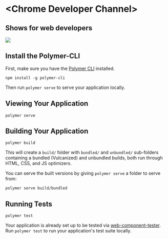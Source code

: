 # \<Chrome Developer Channel\>
Shows for web developers
----------
![](https://raw.githubusercontent.com/sethbergman/Chrome-Developer-Channel/master/images/dev-channel.png)

## Install the Polymer-CLI

First, make sure you have the [Polymer CLI](https://www.npmjs.com/package/polymer-cli) installed. 
```
npm install -g polymer-cli
```
Then run `polymer serve` to serve your application locally.

## Viewing Your Application

```
polymer serve
```

## Building Your Application

```
polymer build
```

This will create a `build/` folder with `bundled/` and `unbundled/` sub-folders
containing a bundled (Vulcanized) and unbundled builds, both run through HTML, CSS, and JS optimizers.

You can serve the built versions by giving `polymer serve` a folder to serve from:

```
polymer serve build/bundled
```

## Running Tests

```
polymer test
```

Your application is already set up to be tested via [web-component-tester](https://github.com/Polymer/web-component-tester). Run `polymer test` to run your application's test suite locally.
